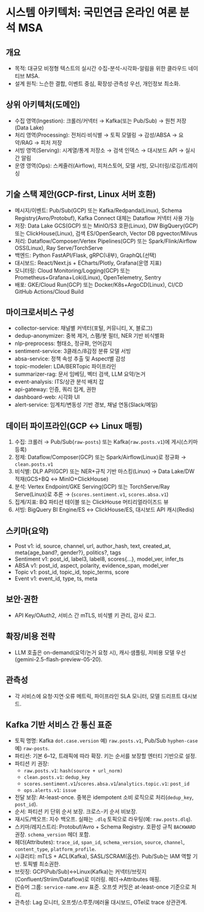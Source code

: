 # 시스템 아키텍처: 국민연금 온라인 여론 분석 MSA

## 개요
- 목적: 대규모 비정형 텍스트의 실시간 수집-분석-시각화-알림을 위한 클라우드 네이티브 MSA.
- 설계 원칙: 느슨한 결합, 이벤트 중심, 확장성·관측성 우선, 개인정보 최소화.

## 상위 아키텍처(도메인)
- 수집 영역(Ingestion): 크롤러/커넥터 → Kafka(또는 Pub/Sub) → 원천 저장(Data Lake)
- 처리 영역(Processing): 전처리·비식별 → 토픽 모델링 → 감성/ABSA → 요약/RAG → 피처 저장
- 서빙 영역(Serving): 시계열/통계 저장소 → 검색 인덱스 → 대시보드 API → 실시간 알림
- 운영 영역(Ops): 스케줄러(Airflow), 피처스토어, 모델 서빙, 모니터링/로깅/트레이싱

## 기술 스택 제안(GCP-first, Linux 서버 호환)
- 메시지/이벤트: Pub/Sub(GCP) 또는 Kafka/Redpanda(Linux), Schema Registry(Avro/Protobuf), Kafka Connect 대체는 Dataflow 커넥터 사용 가능
- 저장: Data Lake GCS(GCP) 또는 MinIO/S3 호환(Linux), DW BigQuery(GCP) 또는 ClickHouse(Linux), 검색 ES/OpenSearch, Vector DB pgvector/Milvus
- 처리: Dataflow/Composer/Vertex Pipelines(GCP) 또는 Spark/Flink/Airflow OSS(Linux), Ray Serve/TorchServe
- 백엔드: Python FastAPI/Flask, gRPC(내부), GraphQL(선택)
- 대시보드: React/Next.js + ECharts/Plotly, Grafana(운영 지표)
- 모니터링: Cloud Monitoring/Logging(GCP) 또는 Prometheus+Grafana+Loki(Linux), OpenTelemetry, Sentry
- 배포: GKE/Cloud Run(GCP) 또는 Docker/K8s+ArgoCD(Linux), CI/CD GitHub Actions/Cloud Build

## 마이크로서비스 구성
- collector-service: 채널별 커넥터(포털, 커뮤니티, X, 블로그)
- dedup-anonymizer: 중복 제거, 스팸/봇 필터, NER 기반 비식별화
- nlp-preprocess: 형태소, 정규화, 언어감지
- sentiment-service: 3클래스/8감정 분류 모델 서빙
- absa-service: 정책 속성 추출 및 Aspect별 감성
- topic-modeler: LDA/BERTopic 파이프라인
- summarizer-rag: 문서 임베딩, 벡터 검색, LLM 요약/논거
- event-analysis: ITS/상관 분석 배치 잡
- api-gateway: 인증, 쿼리 집계, 권한
- dashboard-web: 시각화 UI
- alert-service: 임계치/변동성 기반 경보, 채널 연동(Slack/메일)

## 데이터 파이프라인(GCP ↔ Linux 매핑)
1) 수집: 크롤러 → Pub/Sub(`raw-posts`) 또는 Kafka(`raw.posts.v1`)에 게시(스키마 등록)
2) 정제: Dataflow/Composer(GCP) 또는 Spark/Airflow(Linux)로 정규화 → `clean.posts.v1`
3) 비식별: DLP API(GCP) 또는 NER+규칙 기반 마스킹(Linux) → Data Lake/DW 적재(GCS+BQ ↔ MinIO+ClickHouse)
4) 분석: Vertex Endpoint/GKE Serving(GCP) 또는 TorchServe/Ray Serve(Linux)로 추론 → (`scores.sentiment.v1`, `scores.absa.v1`)
5) 집계/지표: BQ 파티션 테이블 또는 ClickHouse 머티리얼라이즈드 뷰
6) 서빙: BigQuery BI Engine/ES ↔ ClickHouse/ES, 대시보드 API 캐시(Redis)

## 스키마(요약)
- Post v1: id, source, channel, url, author_hash, text, created_at, meta{age_band?, gender?}, politics?, tags
- Sentiment v1: post_id, label3, label8, scores{...}, model_ver, infer_ts
- ABSA v1: post_id, aspect, polarity, evidence_span, model_ver
- Topic v1: post_id, topic_id, topic_terms, score
- Event v1: event_id, type, ts, meta

## 보안·권한
- API Key/OAuth2, 서비스 간 mTLS, 비식별 키 관리, 감사 로그.

## 확장/비용 전략
- LLM 호출은 on-demand(요약/논거 요청 시), 캐시·샘플링, 저비용 모델 우선(gemini-2.5-flash-preview-05-20).

## 관측성
- 각 서비스에 요청·지연·오류 메트릭, 파이프라인 SLA 모니터, 모델 드리프트 대시보드.

## Kafka 기반 서비스 간 통신 표준
- 토픽 명명: Kafka `dot.case.version` 예) `raw.posts.v1`, Pub/Sub `hyphen-case` 예) `raw-posts`.
- 파티션: 기본 6–12, 트래픽에 따라 확장. 키는 순서를 보장할 엔터티 기반으로 설정.
- 파티션 키 권장:
  - `raw.posts.v1`: `hash(source + url_norm)`
  - `clean.posts.v1`: `dedup_key`
  - `scores.sentiment.v1`/`scores.absa.v1`/`analytics.topic.v1`: `post_id`
  - `ops.alerts.v1`: `issue`
- 전달 보장: At-least-once. 중복은 idempotent 소비 로직으로 처리(`dedup_key`, `post_id`).
- 순서: 파티션 키 단위 순서 보장. 크로스-키 순서 비보장.
- 재시도/백오프: 지수 백오프. 실패는 `.dlq` 토픽으로 라우팅(예: `raw.posts.dlq`).
- 스키마/레지스트리: Protobuf/Avro + Schema Registry. 호환성 규칙 `BACKWARD` 권장. `schema_version` 헤더 포함.
- 헤더(Attributes): `trace_id`, `span_id`, `schema_version`, `source`, `channel`, `content_type`, `platform_profile`.
- 시큐리티: mTLS + ACL(Kafka), SASL/SCRAM(옵션). Pub/Sub는 IAM 역할 기반. 토픽별 최소권한.
- 브릿징: GCP(Pub/Sub)↔Linux(Kafka)는 커넥터/브릿지(Confluent/Striim/Dataflow)로 미러링. 헤더→Attributes 매핑.
- 컨슈머 그룹: `service-name.env` 표준. 오프셋 커밋은 at-least-once 기준으로 처리.
- 관측성: Lag 모니터, 오프셋/스루풋/에러율 대시보드, OTel로 trace 상관관계.
